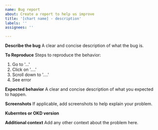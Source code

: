 ```yaml
---
name: Bug report
about: Create a report to help us improve
title: '[chart name] - description'
labels: ''
assignees: ''

---
```


**Describe the bug**
A clear and concise description of what the bug is.

**To Reproduce**
Steps to reproduce the behavior:
1. Go to '...'
2. Click on '....'
3. Scroll down to '....'
4. See error

**Expected behavior**
A clear and concise description of what you expected to happen.

**Screenshots**
If applicable, add screenshots to help explain your problem.

**Kuberntes or OKD version**

**Additional context**
Add any other context about the problem here.
